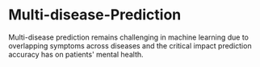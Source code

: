 # Multi-disease-Prediction
Multi-disease prediction remains challenging in machine learning due to overlapping symptoms across diseases and the critical impact prediction accuracy has on patients' mental health.
